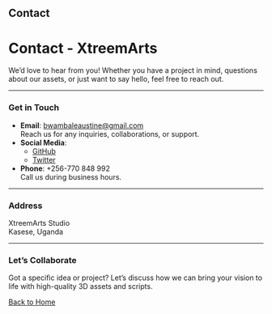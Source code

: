 ## Contact

# Contact - XtreemArts

We’d love to hear from you! Whether you have a project in mind, questions about our assets, or just want to say hello, feel free to reach out.

---

### Get in Touch

- **Email**: [bwambaleaustine@gmail.com](mailto:xtreemarts6@gmail.com)  
  Reach us for any inquiries, collaborations, or support.
- **Social Media**:  
  - [GitHub](https://XtreemArts.github.io)  
  - [Twitter](https://twitter.com/XtreemArts)
- **Phone**: +256-770 848 992  
  Call us during business hours.

---

### Address
XtreemArts Studio  
Kasese, Uganda  

---

### Let’s Collaborate
Got a specific idea or project? Let’s discuss how we can bring your vision to life with high-quality 3D assets and scripts.

[Back to Home](index.md)

